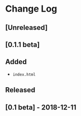 # Change Log

## [Unreleased]

## [0.1.1 beta]
## Added
- `index.html`

## Released
## [0.1 beta] - 2018-12-11
